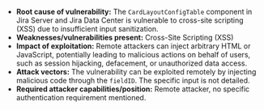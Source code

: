 - **Root cause of vulnerability:** The `CardLayoutConfigTable` component in Jira Server and Jira Data Center is vulnerable to cross-site scripting (XSS) due to insufficient input sanitization.
- **Weaknesses/vulnerabilities present:** Cross-Site Scripting (XSS)
- **Impact of exploitation:** Remote attackers can inject arbitrary HTML or JavaScript, potentially leading to malicious actions on behalf of users, such as session hijacking, defacement, or unauthorized data access.
- **Attack vectors:** The vulnerability can be exploited remotely by injecting malicious code through the `fieldID`. The specific input is not detailed.
- **Required attacker capabilities/position:** Remote attacker, no specific authentication requirement mentioned.